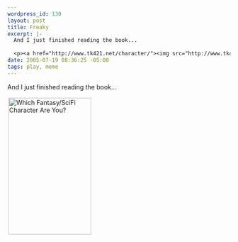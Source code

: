 ```yaml
--- 
wordpress_id: 130
layout: post
title: Freaky
excerpt: |-
  And I just finished reading the book...
  
  <p><a href="http://www.tk421.net/character/"><img src="http://www.tk421.net/character/harry.jpg" width="187" height="308" style="border-color:#f8f8ff;" border="2" alt="Which Fantasy/SciFi Character Are You?" /></a></p>
date: 2005-07-19 08:36:25 -05:00
tags: play, meme
---
```

And I just finished reading the book...

<a href="http://www.tk421.net/character/"><img style="border-color: #f8f8ff;" src="http://www.tk421.net/character/harry.jpg" border="2" alt="Which Fantasy/SciFi Character Are You?" width="187" height="308" /></a>
